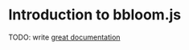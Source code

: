 # Introduction to bbloom.js

TODO: write [great documentation](http://jacobian.org/writing/what-to-write/)
